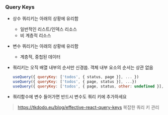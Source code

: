 ### Query Keys

- 상수 쿼리키는 아래의 상황에 유리함

  - 일반적인 리스트/인덱스 리소스
  - 비 계층적 리소스

- 변수 쿼리키는 아래의 상황에 유리함

  - 계층적, 중첩된 데이터

- 쿼리키는 오직 배열 내부의 순서만 신경씀. 객체 내부 요소의 순서는 상관 없음

  ```js
  useQuery({ queryKey: ['todos', { status, page }], ... })
  useQuery({ queryKey: ['todos', { page, status }], ...})
  useQuery({ queryKey: ['todos', { page, status, other: undefined }], ... })
  ```

- 쿼리함수에 변수 들어가면 반드시 변수도 쿼리 키에 추가하세요

> https://tkdodo.eu/blog/effective-react-query-keys
> 복잡한 쿼리 키 관리
